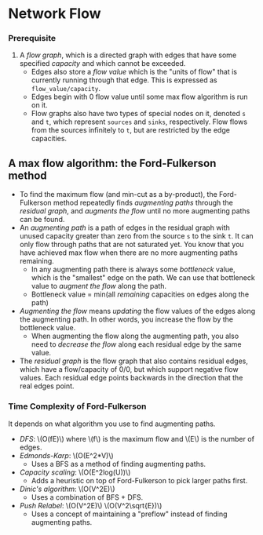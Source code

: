 # Network Flow

### Prerequisite
1. A *flow graph*, which is a directed graph with edges that have some
   specified *capacity* and which cannot be exceeded.
    * Edges also store a *flow value* which is the "units of flow" that is
      currently running through that edge.  This is expressed as
      `flow_value/capacity`.
    * Edges begin with 0 flow value until some max flow algorithm is run on it.
    * Flow graphs also have two types of special nodes on it, denoted `s` and
      `t`, which represent `sources` and `sinks`, respectively.  Flow flows
      from the sources infinitely to `t`, but are restricted by the edge
      capacities.

## A max flow algorithm: the Ford-Fulkerson method
* To find the maximum flow (and min-cut as a by-product), the Ford-Fulkerson
  method repeatedly finds *augmenting paths* through the *residual graph*, and
  *augments the flow* until no more augmenting paths can be found.
* An *augmenting path* is a path of edges in the residual graph with unused
  capacity greater than zero from the source `s` to the sink `t`.  It can only
  flow through paths that are not saturated yet.  You know that you have
  achieved max flow when there are no more augmenting paths remaining.
    *  In any augmenting path there is always some *bottleneck* value, which is
       the "smallest" edge on the path.  We can use that bottleneck value to
       *augment the flow* along the path.
    *  Bottleneck value = min(all _remaining_ capacities on edges along the path)
* *Augmenting the flow* means _updating_ the flow values of the edges along the
  augmenting path.  In other words, you increase the flow by the bottleneck
  value.
    *  When augmenting the flow along the augmenting path, you also need to
       *decrease the flow* along each residual edge by the same value.
* The *residual graph* is the flow graph that also contains residual edges,
  which have a flow/capacity of 0/0, but which support negative flow values.
  Each residual edge points backwards in the direction that the real edges
  point.

### Time Complexity of Ford-Fulkerson
It depends on what algorithm you use to find augmenting paths.

* *DFS*:  \\(O(fE)\\) where \\(f\\) is the maximum flow and \\(E\\) is the
  number of edges.
* *Edmonds-Karp*:  \\(O(E^2\*V)\\)
    * Uses a BFS as a method of finding augmenting paths.
* *Capacity scaling*:  \\(O(E^2log(U))\\)
    * Adds a heuristic on top of Ford-Fulkerson to pick larger paths first.
* *Dinic's algorithm*:  \\(O(V^2E)\\)
    * Uses a combination of BFS + DFS.
* *Push Relabel*:  \\(O(V^2E)\\) \\(O(V^2\sqrt{E})\\)
    * Uses a concept of maintaining a "preflow" instead of finding augmenting paths.

